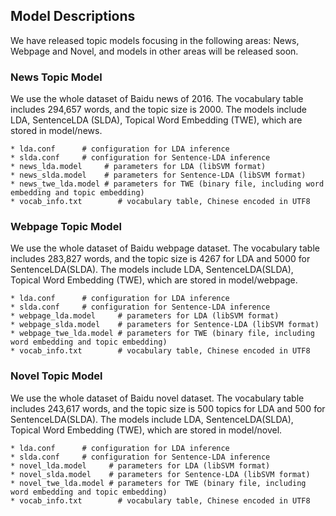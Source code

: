 ## Model Descriptions

We have released topic models focusing in the following areas: News, Webpage and Novel, and models in other areas will be released soon. 

### News Topic Model

We use the whole dataset of Baidu news of 2016. The vocabulary table includes 294,657 words, and the topic size is 2000. The models include LDA, SentenceLDA (SLDA), Topical Word Embedding (TWE), which are stored in model/news. 

    * lda.conf      # configuration for LDA inference
    * slda.conf     # configuration for Sentence-LDA inference
    * news_lda.model     # parameters for LDA (libSVM format)
    * news_slda.model    # parameters for Sentence-LDA (libSVM format)
    * news_twe_lda.model # parameters for TWE (binary file, including word embedding and topic embedding)
    * vocab_info.txt        # vocabulary table, Chinese encoded in UTF8

### Webpage Topic Model

We use the whole dataset of Baidu webpage dataset. The vocabulary table includes 283,827 words, and the topic size is 4267 for LDA and 5000 for SentenceLDA(SLDA). The models include LDA, SentenceLDA(SLDA), Topical Word Embedding (TWE), which are stored in model/webpage. 

    * lda.conf      # configuration for LDA inference
    * slda.conf     # configuration for Sentence-LDA inference
    * webpage_lda.model     # parameters for LDA (libSVM format)
    * webpage_slda.model    # parameters for Sentence-LDA (libSVM format)
    * webpage_twe_lda.model # parameters for TWE (binary file, including word embedding and topic embedding)
    * vocab_info.txt        # vocabulary table, Chinese encoded in UTF8

### Novel Topic Model

We use the whole dataset of Baidu novel dataset. The vocabulary table includes 243,617 words, and the topic size is 500 topics for LDA and 500 for SentenceLDA(SLDA). The models include LDA, SentenceLDA(SLDA), Topical Word Embedding (TWE), which are stored in model/novel. 

    * lda.conf      # configuration for LDA inference
    * slda.conf     # configuration for Sentence-LDA inference
    * novel_lda.model     # parameters for LDA (libSVM format)
    * novel_slda.model    # parameters for Sentence-LDA (libSVM format)
    * novel_twe_lda.model # parameters for TWE (binary file, including word embedding and topic embedding)
    * vocab_info.txt        # vocabulary table, Chinese encoded in UTF8
